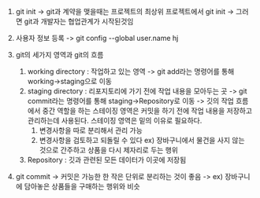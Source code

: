 
1. git init
-> git과 계약을 맺을때는 프로젝트의 최상위 프로젝트에서 git init
-> 그러면 git과 개발자는 협업관계가 시작된것임

2. 사용자 정보 등록
-> git config --global user.name hj
   
3. git의 세가지 영역과 git의 흐름
   1) working directory : 작업하고 있는 영역
    -> git add라는 명령어를 통해 working->staging으로 이동 
   2) staging directory : 리포지토리에 가기 전에 작업 내용을 모아두는 곳
    -> git commit라는 명령어를 통해 staging->Repository로 이동
    -> 깃의 작업 흐름에서 중간 역할을 하는 스테이징 영역은 커밋을 하기 전에 작업 내용을 저장하고 관리하는데 사용된다.
    스테이징 영역은 밑의 이유로 필요하다. 
      1. 변경사항을 따로 분리해서 관리 가능
      2. 변경사항을 검토하고 되돌릴 수 있다 ex) 장바구니에서 물건을 사지 않는 것으로 간주하고 상품을 다시 제자리로 두는 행위
   3) Repository : 깃과 관련된 모든 데이터가 이곳에 저장됨 

4. git commit
-> 커밋은 가능한 한 작은 단위로 분리하는 것이 좋음
-> ex) 장바구니에 담아놓은 상품들을 구매하는 행위와 비슷
